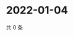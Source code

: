 # 2022-01-04

共 0 条

<!-- BEGIN WEIBO -->
<!-- 最后更新时间 Tue Jan 04 2022 11:10:32 GMT+0800 (China Standard Time) -->

<!-- END WEIBO -->
